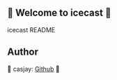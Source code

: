 ## 👋 Welcome to icecast 🚀  

icecast README  
  
  
## Author  

🤖 casjay: [Github](https://github.com/casjay) 🤖  
